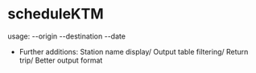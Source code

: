 # scheduleKTM

usage: --origin <origin code> --destination <destination code> --date <DATE>

+ Further additions: Station name display/ Output table filtering/ Return trip/ Better output format

